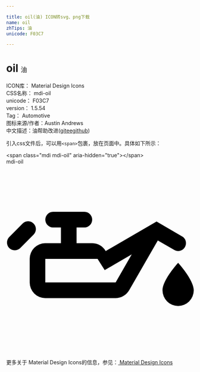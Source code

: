 ```yaml
---

title: oil(油) ICON转svg、png下载
name: oil
zhTips: 油
unicode: F03C7

---
```


# oil  <small style="font-size: 60%;font-weight: 100">油</small>


<div class="detail-page">
<p>
<span>
ICON库：
<span class="badge-secondary badge">Material Design Icons</span> 
</span>
<br/>
<span>
CSS名称：
<span class="badge-secondary badge">mdi-oil</span> 
</span>
<br/>
<span>
unicode：
<span class="badge-secondary badge">F03C7</span> 
</span>
<br/>
<span>
version：
<span class="badge-secondary badge">1.5.54</span> 
</span>
<br/>
<span>Tag：
<span class="badge-light badge">Automotive</span>
</span>
<br/>
<span>图标来源/作者：<span class="badge-light badge">Austin Andrews</span></span> 
<br/>
<span class="zh-detail">中文描述：<span class="badge-primary badge">油</span><span class="help-link"><span>帮助改进</span>(<a href="https://gitee.com/liuwave/icon-helper/edit/master/json/material/oil.json" target="_blank" rel="noopener noreferrer">gitee</a><a href="https://github.com/liuwave/icon-helper/edit/master/json/material/oil.json" target="_blank" rel="noopener noreferrer">github</a></span>)</span><br/>
</p>
</div>
<div class="alert alert-dark">
  <i class="mdi mdi-oil mdi-48px"></i>
  <i class="mdi mdi-oil mdi-36px"></i>
  <i class="mdi mdi-oil mdi-24px"></i>
  <i class="mdi mdi-oil mdi-18px"></i>
</div>
<div>
  <p>引入css文件后，可以用<code>&lt;span&gt;</code>包裹，放在页面中。具体如下所示：    
  </p>
  <div class="alert alert-primary" style="font-size: 14px">
    &lt;span class="mdi mdi-oil" aria-hidden="true"&gt;&lt;/span&gt;
    <copy-btn content='<span class="mdi mdi-oil" aria-hidden="true"></span>'></copy-btn>
  </div>
  <div class="alert alert-secondary">
    <i class="mdi mdi-oil"
    style="font-size: 24px"
    aria-hidden="true"></i> mdi-oil
    <copy-btn content="mdi-oil" btn-title="复制图标名称"></copy-btn>
  </div>
</div>
<div id="svg" class="svg-wrap">
<svg xmlns="http://www.w3.org/2000/svg" viewBox="0 0 24 24"><path d="M22,12.5C22,12.5 24,14.67 24,16A2,2 0 0,1 22,18A2,2 0 0,1 20,16C20,14.67 22,12.5 22,12.5M6,6H10A1,1 0 0,1 11,7A1,1 0 0,1 10,8H9V10H11C11.74,10 12.39,10.4 12.73,11L19.24,7.24L22.5,9.13C23,9.4 23.14,10 22.87,10.5C22.59,10.97 22,11.14 21.5,10.86L19.4,9.65L15.75,15.97C15.41,16.58 14.75,17 14,17H5A2,2 0 0,1 3,15V12A2,2 0 0,1 5,10H7V8H6A1,1 0 0,1 5,7A1,1 0 0,1 6,6M5,12V15H14L16.06,11.43L12.6,13.43L11.69,12H5M0.38,9.21L2.09,7.5C2.5,7.11 3.11,7.11 3.5,7.5C3.89,7.89 3.89,8.5 3.5,8.91L1.79,10.62C1.4,11 0.77,11 0.38,10.62C0,10.23 0,9.6 0.38,9.21Z" /></svg>
</div>
<detail full-name='mdi-oil'></detail>
    
<div><p>更多关于 Material Design Icons的信息，参见：<a target="_blank" href="https://iconhelper.cn/material.html"> Material Design Icons</a>
</p></div>
